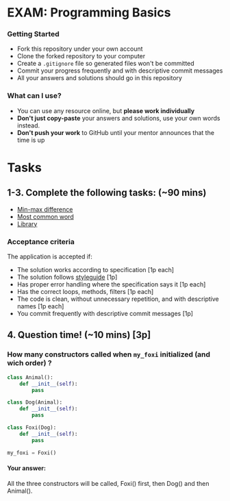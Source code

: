 # EXAM: Programming Basics

### Getting Started
 - Fork this repository under your own account
 - Clone the forked repository to your computer
 - Create a `.gitignore` file so generated files won't be committed
 - Commit your progress frequently and with descriptive commit messages
 - All your answers and solutions should go in this repository

### What can I use?
- You can use any resource online, but **please work individually**
- **Don't just copy-paste** your answers and solutions, use your own words instead.
- **Don't push your work** to GitHub until your mentor announces that the time is up


# Tasks
## 1-3. Complete the following tasks: (~90 mins)
- [Min-max difference](minmaxdiff/min_max_diff.py)
- [Most common word](most-common-word/most_common_word.py)
- [Library](library/library.py)

### Acceptance criteria
The application is accepted if:
- The solution works according to specification [1p each]
- The solution follows [styleguide](https://github.com/greenfox-academy/teaching-materials/blob/master/styleguide/java.md) [1p]
- Has proper error handling where the specification says it [1p each]
- Has the correct loops, methods, filters [1p each]
- The code is clean, without unnecessary repetition, and with descriptive names [1p each]
- You commit frequently with descriptive commit messages [1p]

## 4. Question time! (~10 mins) [3p]

### How many constructors called when `my_foxi` initialized (and wich order) ?
```python
class Animal():
	def __init__(self):
		pass

class Dog(Animal):
	def __init__(self):
		pass

class Foxi(Dog):
	def __init__(self):
		pass

my_foxi = Foxi()
```
#### Your answer:
All the three constructors will be called, Foxi() first, then Dog() and then Animal().

